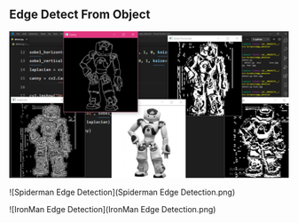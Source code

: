 ## Edge Detect From Object 
 

 ![Robot Edge Detection](Robot.png)

 ![Spiderman Edge Detection](Spiderman Edge Detection.png)

 ![IronMan Edge Detection](IronMan Edge Detection.png)
 
